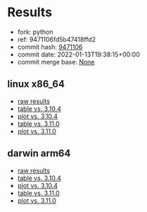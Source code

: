# Results

- fork: python
- ref: 9471106fd5b47418ffd2
- commit hash: [9471106](https://github.com/python/cpython/commit/9471106)
- commit date: 2022-01-13T19:38:15+00:00
- commit merge base: [None](https://github.com/python/cpython/commit/None)

## linux x86_64

- [raw results](bm-20220113-linux-x86_64-python-main-3.11.0a4-9471106.json)
- [table vs. 3.10.4](bm-20220113-linux-x86_64-python-main-3.11.0a4-9471106-vs-3.10.4.md)
- [plot vs. 3.10.4](bm-20220113-linux-x86_64-python-main-3.11.0a4-9471106-vs-3.10.4.png)
- [table vs. 3.11.0](bm-20220113-linux-x86_64-python-main-3.11.0a4-9471106-vs-3.11.0.md)
- [plot vs. 3.11.0](bm-20220113-linux-x86_64-python-main-3.11.0a4-9471106-vs-3.11.0.png)

## darwin arm64

- [raw results](bm-20220113-darwin-arm64-python-9471106fd5b47418ffd2-3.11.0a4-9471106.json)
- [table vs. 3.10.4](bm-20220113-darwin-arm64-python-9471106fd5b47418ffd2-3.11.0a4-9471106-vs-3.10.4.md)
- [plot vs. 3.10.4](bm-20220113-darwin-arm64-python-9471106fd5b47418ffd2-3.11.0a4-9471106-vs-3.10.4.png)
- [table vs. 3.11.0](bm-20220113-darwin-arm64-python-9471106fd5b47418ffd2-3.11.0a4-9471106-vs-3.11.0.md)
- [plot vs. 3.11.0](bm-20220113-darwin-arm64-python-9471106fd5b47418ffd2-3.11.0a4-9471106-vs-3.11.0.png)

